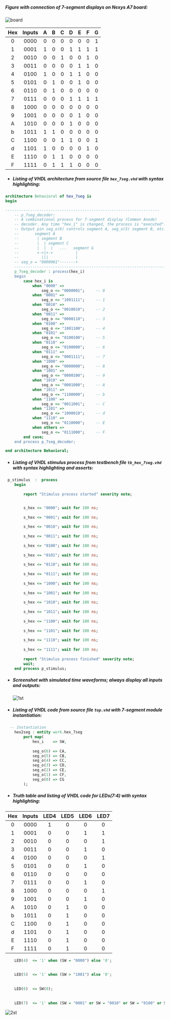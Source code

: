 ##### Figure with connection of 7-segment displays on Nexys A7 board:

![board](Images/board.PNG)

| **Hex** | **Inputs** | **A** | **B** | **C** | **D** | **E** | **F** | **G** |
| :-----: | :--------: | :---: | :---: | :---: | :---: | :---: | :---: | :---: |
|    0    |    0000    |   0   |   0   |   0   |   0   |   0   |   0   |   1   |
|    1    |    0001    |   1   |   0   |   0   |   1   |   1   |   1   |   1   |
|    2    |    0010    |   0   |   0   |   1   |   0   |   0   |   1   |   0   |
|    3    |    0011    |   0   |   0   |   0   |   0   |   1   |   1   |   0   |
|    4    |    0100    |   1   |   0   |   0   |   1   |   1   |   0   |   0   |
|    5    |    0101    |   0   |   1   |   0   |   0   |   1   |   0   |   0   |
|    6    |    0110    |   0   |   1   |   0   |   0   |   0   |   0   |   0   |
|    7    |    0111    |   0   |   0   |   0   |   1   |   1   |   1   |   1   |
|    8    |    1000    |   0   |   0   |   0   |   0   |   0   |   0   |   0   |
|    9    |    1001    |   0   |   0   |   0   |   0   |   1   |   0   |   0   |
|    A    |    1010    |   0   |   0   |   0   |   1   |   0   |   0   |   0   |
|    b    |    1011    |   1   |   1   |   0   |   0   |   0   |   0   |   0   |
|    C    |    1100    |   0   |   0   |   1   |   1   |   0   |   0   |   1   |
|    d    |    1101    |   1   |   0   |   0   |   0   |   0   |   1   |   0   |
|    E    |    1110    |   0   |   1   |   1   |   0   |   0   |   0   |   0   |
|    F    |    1111    |   0   |   1   |   1   |   1   |   0   |   0   |   0   |

- ##### Listing of VHDL architecture from source file `hex_7seg.vhd` with syntax highlighting:

```vhdl
architecture Behavioral of hex_7seg is
begin

--------------------------------------------------------------------
    -- p_7seg_decoder:
    -- A combinational process for 7-segment display (Common Anode)
    -- decoder. Any time "hex_i" is changed, the process is "executed".
    -- Output pin seg_o(6) controls segment A, seg_o(5) segment B, etc.
    --       segment A
    --        | segment B
    --        |  | segment C
    --        |  |  |   ...   segment G
    --        +-+|+-+          |
    --          |||            |
    -- seg_o = "0000001"-------+
    --------------------------------------------------------------------
    p_7seg_decoder : process(hex_i)
    begin
        case hex_i is
            when "0000" =>
                seg_o <= "0000001";     -- 0
            when "0001" =>
                seg_o <= "1001111";     -- 1
            when "0010" =>
                seg_o <= "0010010";     -- 2
            when "0011" =>
                seg_o <= "0000110";     -- 3    
            when "0100" =>
                seg_o <= "1001100";     -- 4
            when "0101" =>
                seg_o <= "0100100";     -- 5
            when "0110" =>
                seg_o <= "0100000";     -- 6
            when "0111" =>
                seg_o <= "0001111";     -- 7
            when "1000" =>
                seg_o <= "0000000";     -- 8
            when "1001" =>
                seg_o <= "0000100";     -- 9
            when "1010" =>
                seg_o <= "0001000";     -- A
            when "1011" =>
                seg_o <= "1100000";     -- b
            when "1100" =>
                seg_o <= "0011001";     -- C
            when "1101" =>
                seg_o <= "1000010";     -- d
            when "1110" =>
                seg_o <= "0110000";     -- E
            when others =>
                seg_o <= "0111000";     -- F
        end case;
    end process p_7seg_decoder;

end architecture Behavioral;
```

- ##### Listing of VHDL stimulus process from testbench file `tb_hex_7seg.vhd` with syntax highlighting and asserts:

```vhdl
 p_stimulus  :  process
    begin
    
        report "Stimulus process started" severity note;


        s_hex <= "0000"; wait for 100 ns;
        
        s_hex <= "0001"; wait for 100 ns;
        
        s_hex <= "0010"; wait for 100 ns;
        
        s_hex <= "0011"; wait for 100 ns;
        
        s_hex <= "0100"; wait for 100 ns;
        
        s_hex <= "0101"; wait for 100 ns;
        
        s_hex <= "0110"; wait for 100 ns;
        
        s_hex <= "0111"; wait for 100 ns;
        
        s_hex <= "1000"; wait for 100 ns;
        
        s_hex <= "1001"; wait for 100 ns;
        
        s_hex <= "1010"; wait for 100 ns;
        
        s_hex <= "1011"; wait for 100 ns;
        
        s_hex <= "1100"; wait for 100 ns;
        
        s_hex <= "1101"; wait for 100 ns;
        
        s_hex <= "1110"; wait for 100 ns;
        
        s_hex <= "1111"; wait for 100 ns;
        
        report "Stimulus process finished" severity note;
        wait;
    end process p_stimulus;
```

- ##### Screenshot with simulated time waveforms; always display all inputs and outputs:

  ![1st](Images/1st.PNG)

- ##### Listing of VHDL code from source file `top.vhd` with 7-segment module instantiation:

```vhdl
  -- Instantiation
    hex2seg : entity work.hex_7seg
        port map(
            hex_i    => SW,
            
            seg_o(6) => CA,
            seg_o(5) => CB,
            seg_o(4) => CC,
            seg_o(3) => CD,
            seg_o(2) => CE,
            seg_o(1) => CF,
            seg_o(0) => CG
        );

```

- ##### Truth table and listing of VHDL code for LEDs(7:4) with syntax highlighting:

| **Hex** | **Inputs** | **LED4** | **LED5** | **LED6** | **LED7** |
| :-----: | :--------: | :------: | :------: | :------: | :------: |
|    0    |    0000    |    1     |    0     |    0     |    0     |
|    1    |    0001    |    0     |    0     |    1     |    1     |
|    2    |    0010    |    0     |    0     |    0     |    1     |
|    3    |    0011    |    0     |    0     |    1     |    0     |
|    4    |    0100    |    0     |    0     |    0     |    1     |
|    5    |    0101    |    0     |    0     |    1     |    0     |
|    6    |    0110    |    0     |    0     |    0     |    0     |
|    7    |    0111    |    0     |    0     |    1     |    0     |
|    8    |    1000    |    0     |    0     |    0     |    1     |
|    9    |    1001    |    0     |    0     |    1     |    0     |
|    A    |    1010    |    0     |    1     |    0     |    0     |
|    b    |    1011    |    0     |    1     |    0     |    0     |
|    C    |    1100    |    0     |    1     |    0     |    0     |
|    d    |    1101    |    0     |    1     |    0     |    0     |
|    E    |    1110    |    0     |    1     |    0     |    0     |
|    F    |    1111    |    0     |    1     |    0     |    0     |

```vhdl
    LED(4)  <= '1' when (SW = "0000") else '0';
     
    
    LED(5)  <= '1' when (SW > "1001") else '0';
    
   
    LED(6)  <= SW(0);
    
   
    LED(7)  <= '1' when (SW = "0001" or SW = "0010" or SW = "0100" or SW = "1000") else '0';
```

![2st](Images/2nd.PNG)